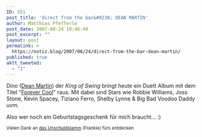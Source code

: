 ```yaml
---
ID: 551
post_title: 'direct from the bar&#8230; DEAN MARTIN'
author: Matthias Pfefferle
post_date: 2007-08-24 10:46:40
post_excerpt: ""
layout: post
permalink: >
  https://notiz.blog/2007/08/24/direct-from-the-bar-dean-martin/
published: true
aktt_tweeted:
  - "1"
---
```

Dino (<a href="http://www.deanmartin.com/">Dean Martin</a>) der <em>King of Swing</em> bringt heute ein Duett Album mit dem Titel "<a href="http://www.foreverdeanmartin.de/">Forever Cool</a>" raus. Mit dabei sind Stars wie Robbie Williams, Joss Stone, Kevin Spacey, Tiziano Ferro, Shelby Lynne & Big Bad Voodoo Daddy uvm.

Also wer noch ein Geburtstagsgeschenk für mich braucht... :)

<!--more-->
<object type="application/x-shockwave-flash" style="width:425px; height:350px" data="http://www.youtube.com/v/JtoD6ad-I1s"><param name="movie" value="http://www.youtube.com/v/JtoD6ad-I1s"></param></object>

<small>Vielen Dank an <a href="http://das-unschuldslamm.blogspot.com/2007/08/forever-cool-dean-martin.html">das Unschuldslamm</a> (Frankie) fürs entdecken</small>